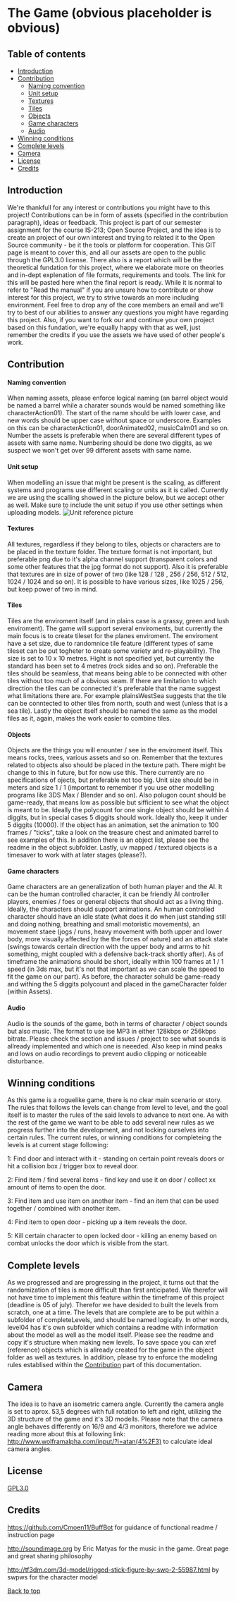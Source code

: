 # The Game (obvious placeholder is obvious)


## Table of contents

* [Introduction](#introduction)
* [Contribution](#contribution)
    * [Naming convention](#naming-convention)
    * [Unit setup](#unit-setup)
    * [Textures](#textures)
    * [Tiles](#tiles) 
    * [Objects](#objects)
    * [Game characters](#game-characters)
    * [Audio](#audio)
* [Winning conditions](#winning-conditions)
* [Complete levels](#complete-levels)
* [Camera](#camera)
* [License](#license)
* [Credits](#credits)


## Introduction

We're thankfull for any interest or contributions you might have to this project! Contributions can be in form of assets (specified in the contribution paragraph), ideas or feedback. This project is part of our semester assignment for the course IS-213; Open Source Project, and the idea is to create an project of our own interest and trying to related it to the Open Source community - be it the tools or platform for cooperation. This GIT page is meant to cover this, and all our assets are open to the public through the GPL3.0 license. There also is a report which will be the theoretical fundation for this project, where we elaborate more on theories and in-dept explenation of file formats, requirements and tools. The link for this will be pasted here when the final report is ready. While it is normal to refer to "Read the manual" if you are unsure how to contribute or show interest for this project, we try to strive towards an more including environment. Feel free to drop any of the core members an email and we'll try to best of our abilities to answer any questions you might have regarding this project. Also, if you want to fork our and continue your own project based on this fundation, we're equally happy with that as well, just remember the credits if you use the assets we have used of other people's work. 

## Contribution

#### Naming convention

When naming assets, please enforce logical naming (an barrel object would be named a barrel while a charater sounds would be named something like characterAction01). The start of the name should be with lower case, and new words should be upper case without space or underscore. Examples on this can be characterAction01, doorAnimated02, musicCalm01 and so on. Number the assets is preferable when there are several different types of assets with same name. Numbering should be done two diggits, as we suspect we won't get over 99 different assets with same name.

#### Unit setup

When modelling an issue that might be present is the scaling, as different systems and programs use different scaling or units as it is called. Currently we are using the scalling showed in the picture below, but we accept other as well. Make sure to include the unit setup if you use other settings when uploading models.
![Unit reference picture](https://s1.postimg.org/4bqgaw43db/Untitled.png)


#### Textures

All textures, regardless if they belong to tiles, objects or characters are to be placed in the texture folder. The texture format is not important, but preferable png due to it's alpha channel support (transparent colors and some other features that the jpg format do not support). Also it is preferable that textures are in size of power of two (like 128 / 128 , 256 / 256, 512 / 512, 1024 / 1024 and so on). It is possible to have various sizes, like 1025 / 256, but keep power of two in mind.

#### Tiles

Tiles are the enviroment itself (and in plains case is a grassy, green and lush enviroment). The game will support several enviroments, but currently the main focus is to create tileset for the planes enviroment. The enviroment have a set size, due to randomnice tile feature (different types of same tileset can be put togheter to create some variety and re-playability). The size is set to 10 x 10 metres. Hight is not specified yet, but currently the standard has been set to 4 metres (rock sides and so on). Preferable the tiles should be seamless, that means being able to be connected with other tiles without too much of a obvious seam. If there are limitation to which direction the tiles can be connected it's preferable that the name suggest what limitations there are. For example plainsWestSea suggests that the tile can be conntected to other tiles from north, south and west (unless that is a sea tile). Lastly the object itself should be named the same as the model files as it, again, makes the work easier to combine tiles.

#### Objects

Objects are the things you will enounter / see in the enviroment itself. This means rocks, trees, various assets and so on. Remember that the textures related to objects also should be placed in the texture path. There might be change to this in future, but for now use this. There currently are no specifications of ojects, but preferable not too big. Unit size should be in meters and size 1 / 1 (important to remember if you use other modelling programs like 3DS Max / Blender and so on). Also polugon count should be game-ready, that means low as possible but sifficient to see what the object is meant to be. Ideally the polycount for one single object should be within 4 diggits, but in special cases 5 diggits should work. Ideally tho, keep it under 5 diggits (10000). If the object has an animation, set the animation to 100 frames / "ticks", take a look on the treasure chest and animated barrel to see examples of this. In addition there is an object list, please see the readme in the object subfolder. Lastly, uv mapped / textured objects is a timesaver to work with at later stages (please?).

#### Game characters

Game characters are an generalization of both human player and the AI. It can be the human controlled character, it can be friendly AI controller players, enemies / foes or general objects that should act as a living thing. Ideally, the characters should support animations. An human controlled character should have an idle state (what does it do when just standing still and doing nothing, breathing and small motoristic movements), an movement staee (jogs / runs, heavy movement with both upper and lower body, more visually affected by the the forces of nature) and an attack state (swings towards certain direction with the upper body and arms to hit something, might coupled with a defensive back-track shortly after). As of timeframe the animations should be short, ideally within 100 frames at 1 / 1 speed (in 3ds max, but it's not that important as we can scale the speed to fit the game on our part). As before, the character sohuld be game-ready and withing the 5 diggits polycount and placed in the gameCharacter folder (within Assets).

#### Audio

Audio is the sounds of the game, both in terms of character / object sounds but also music. The format to use ise MP3 in either 128kbps or 256kbps bitrate. Please check the section and issues / project to see what sounds is allready implemented and which one is neeeded. Also keep in mind peaks and lows on audio recordings to prevent audio clipping or noticeable disturbance. 

## Winning conditions

As this game is a roguelike game, there is no clear main scenario or story. The rules that follows the levels can change from level to level, and the goal itself is to master the rules of the said levels to advance to next one. As with the rest of the game we want to be able to add several new rules as we progress further into the development, and not locking ourselves into certain rules. The current rules, or winning conditions for completeing the levels is at current stage following: 

1: Find door and interact with it - standing on certain point reveals doors or hit a collision box / trigger box to reveal door.

2: Find item / find several items - find key and use it on door / collect xx amount of items to open the door.

3: Find item and use item on another item - find an item that can be used together / combined with another item.

4: Find item to open door - picking up a item reveals the door.

5: Kill certain character to open locked door - killing an enemy based on combat unlocks the door which is visible from the start.  


## Complete levels

As we progressed and are progressing in the project, it turns out that the randomization of tiles is more difficult than first anticipated. We therefor will not have time to implement this feature within the timeframe of this project (deadline is 05 of july). Therefor we have desided to built the levels from scratch, one at a time. The levels that are complete are to be put within a subfolder of completeLevels, and should be named logically. In other words, level04 has it's own subfolder which contains a readme with information about the model as well as the model itself. Please see the readme and copy it's structure when making new levels. To save space you can xref (reference) objects which is allready created for the game in the object folder as well as textures. In addition, please try to enforce the modeling rules establised within the [Contribution](#contribution) part of this documentation. 

## Camera

The idea is to have an isometric camera angle. Currently the camera angle is set to aprox. 53,5 degrees with full rotation to left and right, utilizing the 3D structure of the game and it's 3D modells. Please note that the camera angle behaves differently on 16/9 and 4/3 monitors, therefore we advice reading more about this at following link: http://www.wolframalpha.com/input/?i=atan(4%2F3) to calculate ideal camera angles. 

## License
[GPL3.0](https://github.com/TheMelcor/213/blob/master/LICENSE)


## Credits
https://github.com/Cmoen11/BuffBot for guidance of functional readme / instruction page 



http://soundimage.org by Eric Matyas for the music in the game. Great page and great sharing philosophy 


http://tf3dm.com/3d-model/rigged-stick-figure-by-swp-2-55987.html by swpws for the character model


[Back to top](#table-of-contents)

